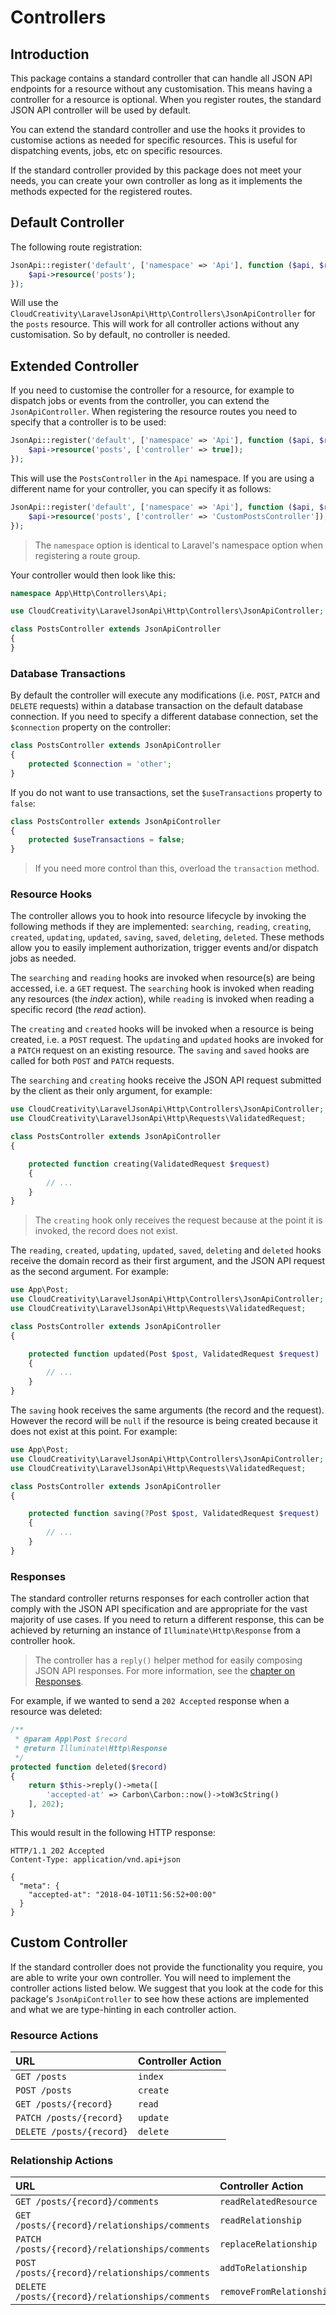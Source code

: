 # Controllers

## Introduction

This package contains a standard controller that can handle all JSON API endpoints for a resource without any
customisation. This means having a controller for a resource is optional. When you register routes,
the standard JSON API controller will be used by default.

You can extend the standard controller and use the hooks it provides to customise actions as needed for
specific resources. This is useful for dispatching events, jobs, etc on specific resources.

If the standard controller provided by this package does not meet your needs, you can create your own controller
as long as it implements the methods expected for the registered routes.

## Default Controller

The following route registration:

```php
JsonApi::register('default', ['namespace' => 'Api'], function ($api, $router) {
    $api->resource('posts');
});
```

Will use the `CloudCreativity\LaravelJsonApi\Http\Controllers\JsonApiController` for the `posts` resource. This
will work for all controller actions without any customisation. So by default, no controller is needed.

## Extended Controller

If you need to customise the controller for a resource, for example to dispatch jobs or events from the controller,
you can extend the `JsonApiController`. When registering the resource routes you need to specify that a controller
is to be used:

```php
JsonApi::register('default', ['namespace' => 'Api'], function ($api, $router) {
    $api->resource('posts', ['controller' => true]);
});
```

This will use the `PostsController` in the `Api` namespace. If you are using a different name for your controller,
you can specify it as follows:

```php
JsonApi::register('default', ['namespace' => 'Api'], function ($api, $router) {
    $api->resource('posts', ['controller' => 'CustomPostsController']);
});
```

> The `namespace` option is identical to Laravel's namespace option when registering a route group.

Your controller would then look like this:

```php
namespace App\Http\Controllers\Api;

use CloudCreativity\LaravelJsonApi\Http\Controllers\JsonApiController;

class PostsController extends JsonApiController
{
}
```

### Database Transactions

By default the controller will execute any modifications (i.e. `POST`, `PATCH` and `DELETE` requests) within
a database transaction on the default database connection. If you need to specify a different database connection,
set the `$connection` property on the controller:

```php
class PostsController extends JsonApiController
{
    protected $connection = 'other';
}
```

If you do not want to use transactions, set the `$useTransactions` property to `false`:

```php
class PostsController extends JsonApiController
{
    protected $useTransactions = false;
}
```

> If you need more control than this, overload the `transaction` method.

### Resource Hooks

The controller allows you to hook into resource lifecycle by invoking the following methods if they are implemented:
`searching`, `reading`, `creating`, `created`, `updating`, `updated`, `saving`, `saved`, `deleting`, `deleted`.
These methods allow you to easily implement authorization, trigger events and/or dispatch jobs as needed.

The `searching` and `reading` hooks are invoked when resource(s) are being accessed, i.e. a `GET` request. The
`searching` hook is invoked when reading any resources (the *index* action), while `reading` is invoked when
reading a specific record (the *read* action).

The `creating` and `created` hooks will be invoked when a resource is being created, i.e. a `POST` request. The
`updating` and `updated` hooks are invoked for a `PATCH` request on an existing resource. The `saving` and `saved`
hooks are called for both `POST` and `PATCH` requests.

The `searching` and `creating` hooks receive the JSON API request submitted by the client as their only argument, 
for example:

```php
use CloudCreativity\LaravelJsonApi\Http\Controllers\JsonApiController;
use CloudCreativity\LaravelJsonApi\Http\Requests\ValidatedRequest;

class PostsController extends JsonApiController
{

    protected function creating(ValidatedRequest $request)
    {
        // ...
    }
}
```

> The `creating` hook only receives the request because at the point it is invoked, the record does not exist.

The `reading`, `created`, `updating`, `updated`, `saved`, `deleting` and `deleted` hooks receive the domain record 
as their first argument, and the JSON API request as the second argument. For example:

```php
use App\Post;
use CloudCreativity\LaravelJsonApi\Http\Controllers\JsonApiController;
use CloudCreativity\LaravelJsonApi\Http\Requests\ValidatedRequest;

class PostsController extends JsonApiController
{

    protected function updated(Post $post, ValidatedRequest $request)
    {
        // ...
    }
}
```

The `saving` hook receives the same arguments (the record and the request). However the record will be `null` if
the resource is being created because it does not exist at this point. For example:

```php
use App\Post;
use CloudCreativity\LaravelJsonApi\Http\Controllers\JsonApiController;
use CloudCreativity\LaravelJsonApi\Http\Requests\ValidatedRequest;

class PostsController extends JsonApiController
{

    protected function saving(?Post $post, ValidatedRequest $request)
    {
        // ...
    }
}
```

### Responses

The standard controller returns responses for each controller action that comply with the JSON API specification
and are appropriate for the vast majority of use cases. If you need to return a different response, this can
be achieved by returning an instance of `Illuminate\Http\Response` from a controller hook.

> The controller has a `reply()` helper method for easily composing JSON API responses. For more information,
see the [chapter on Responses](../features/responses.md).

For example, if we wanted to send a `202 Accepted` response when a resource was deleted:

```php
/**
 * @param App\Post $record
 * @return Illuminate\Http\Response
 */
protected function deleted($record)
{
    return $this->reply()->meta([
        'accepted-at' => Carbon\Carbon::now()->toW3cString()
    ], 202);
}
```

This would result in the following HTTP response:

```http
HTTP/1.1 202 Accepted
Content-Type: application/vnd.api+json

{
  "meta": {
    "accepted-at": "2018-04-10T11:56:52+00:00"
  }
}
```

## Custom Controller

If the standard controller does not provide the functionality you require, you are able to write your own controller.
You will need to implement the controller actions listed below. We suggest that you look at the code for this
package's `JsonApiController` to see how these actions are implemented and what we are type-hinting in each
controller action.

### Resource Actions

| URL | Controller Action |
| :-- | :-- |
| `GET /posts` | `index` |
| `POST /posts` | `create` |
| `GET /posts/{record}` | `read` |
| `PATCH /posts/{record}` | `update` |
| `DELETE /posts/{record}` | `delete` |

### Relationship Actions

| URL | Controller Action |
| :-- | :-- |
| `GET /posts/{record}/comments` | `readRelatedResource` |
| `GET /posts/{record}/relationships/comments` | `readRelationship` |
| `PATCH /posts/{record}/relationships/comments` | `replaceRelationship` |
| `POST /posts/{record}/relationships/comments` | `addToRelationship` |
| `DELETE /posts/{record}/relationships/comments` | `removeFromRelationship` |

